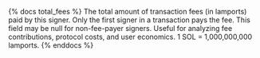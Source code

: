 {% docs total_fees %}
The total amount of transaction fees (in lamports) paid by this signer. Only the first signer in a transaction pays the fee. This field may be null for non-fee-payer signers. Useful for analyzing fee contributions, protocol costs, and user economics. 1 SOL = 1,000,000,000 lamports.
{% enddocs %} 